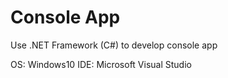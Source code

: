# Console App
Use .NET Framework (C#) to develop console app

OS: Windows10
IDE: Microsoft Visual Studio
